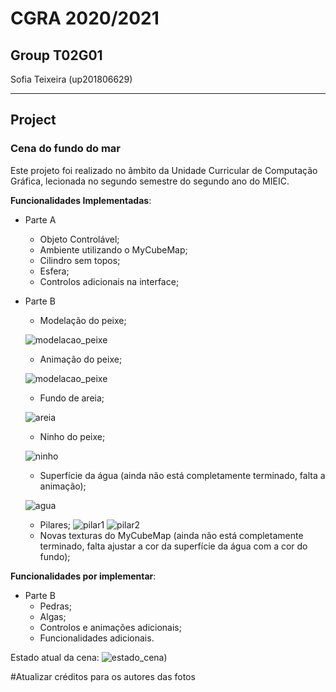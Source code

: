 # CGRA 2020/2021

## Group T02G01
Sofia Teixeira (up201806629)

---------

## **Project**
### Cena do fundo do mar
Este projeto foi realizado no âmbito da Unidade Curricular de Computação Gráfica, lecionada no segundo semestre do segundo ano do MIEIC.

**Funcionalidades Implementadas**:
* Parte A
    * Objeto Controlável;
    * Ambiente utilizando o MyCubeMap;
    * Cilindro sem topos;
    * Esfera;
    * Controlos adicionais na interface;
* Parte B
    * Modelação do peixe;

    ![modelacao_peixe](https://git.fe.up.pt/cgra/cgra-2020-2021/t02/cgra-t02-g01/-/blob/master/project/screenshots/proj-t02g01-1.png)
    
    * Animação do peixe;

    ![modelacao_peixe](https://git.fe.up.pt/cgra/cgra-2020-2021/t02/cgra-t02-g01/-/blob/master/project/screenshots/proj-t02g01-gif.png)

    * Fundo de areia;

    ![areia]((https://git.fe.up.pt/cgra/cgra-2020-2021/t02/cgra-t02-g01/-/blob/master/project/screenshots/proj-t02g01-2.1.png))

    * Ninho do peixe;

    ![ninho]((https://git.fe.up.pt/cgra/cgra-2020-2021/t02/cgra-t02-g01/-/blob/master/project/screenshots/proj-t02g01-2.2.png))

    * Superfície da água (ainda não está completamente terminado, falta a animação);

    ![agua](https://git.fe.up.pt/cgra/cgra-2020-2021/t02/cgra-t02-g01/-/blob/master/project/screenshots/proj-t02g01-3.png)

    * Pilares;
    ![pilar1](https://git.fe.up.pt/cgra/cgra-2020-2021/t02/cgra-t02-g01/-/blob/master/project/screenshots/proj-t02g01-5.1.png)
    ![pilar2](https://git.fe.up.pt/cgra/cgra-2020-2021/t02/cgra-t02-g01/-/blob/master/project/screenshots/proj-t02g01-5.2.png)
    * Novas texturas do MyCubeMap (ainda não está completamente terminado, falta ajustar a cor da superfície da água com a cor do fundo);

**Funcionalidades por implementar**:
* Parte B
    * Pedras;
    * Algas;
    * Controlos e animações adicionais;
    * Funcionalidades adicionais.


Estado atual da cena:
![estado_cena](https://git.fe.up.pt/cgra/cgra-2020-2021/t02/cgra-t02-g01/-/tree/master/project/screenshots/proj-t02g01-extra))


#Atualizar créditos para os autores das fotos
